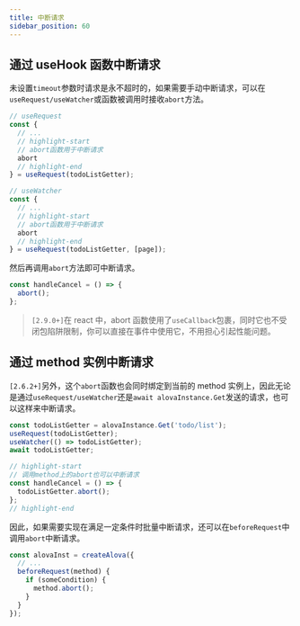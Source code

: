 ```yaml
---
title: 中断请求
sidebar_position: 60
---
```


## 通过 useHook 函数中断请求

未设置`timeout`参数时请求是永不超时的，如果需要手动中断请求，可以在`useRequest/useWatcher`或函数被调用时接收`abort`方法。

```javascript
// useRequest
const {
  // ...
  // highlight-start
  // abort函数用于中断请求
  abort
  // highlight-end
} = useRequest(todoListGetter);

// useWatcher
const {
  // ...
  // highlight-start
  // abort函数用于中断请求
  abort
  // highlight-end
} = useRequest(todoListGetter, [page]);
```

然后再调用`abort`方法即可中断请求。

```javascript
const handleCancel = () => {
  abort();
};
```

> `[2.9.0+]`在 react 中，abort 函数使用了`useCallback`包裹，同时它也不受闭包陷阱限制，你可以直接在事件中使用它，不用担心引起性能问题。

## 通过 method 实例中断请求

`[2.6.2+]`另外，这个`abort`函数也会同时绑定到当前的 method 实例上，因此无论是通过`useRequest/useWatcher`还是`await alovaInstance.Get`发送的请求，也可以这样来中断请求。

```javascript
const todoListGetter = alovaInstance.Get('todo/list');
useRequest(todoListGetter);
useWatcher(() => todoListGetter);
await todoListGetter;

// highlight-start
// 调用method上的abort也可以中断请求
const handleCancel = () => {
  todoListGetter.abort();
};
// highlight-end
```

因此，如果需要实现在满足一定条件时批量中断请求，还可以在`beforeRequest`中调用`abort`中断请求。

```javascript
const alovaInst = createAlova({
  // ...
  beforeRequest(method) {
    if (someCondition) {
      method.abort();
    }
  }
});
```
